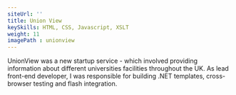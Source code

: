 ```yaml
---
siteUrl: ''
title: Union View
keySkills: HTML, CSS, Javascript, XSLT
weight: 11
imagePath : unionview
---
```


UnionView was a new startup service - which involved providing information about different universities facilities throughout the UK. As lead front-end developer, I was responsible for building .NET templates, cross-browser testing and flash integration.